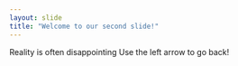 ```yaml
---
layout: slide
title: "Welcome to our second slide!"
---
```

Reality is often disappointing
Use the left arrow to go back!
